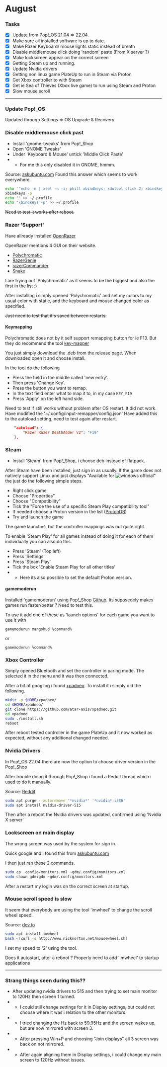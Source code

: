 # August

### Tasks
- [X] Update from Pop!_OS 21.04 => 22.04.
- [X] Make sure all installed software is up to date.
- [X] Make Razer Keyboard/ mouse lights static instead of breath
- [X] Disable middlemouse click doing 'random' paste (From X server ?)
- [X] Make lockscreen appear on the correct screen
- [X] Getting Steam up and running.
- [X] Update Nvidia drivers
- [X] Getting non linux game PlateUp to run in Steam via Proton
- [X] Get Xbox controller to with Steam
- [X] Get ie Sea of Thieves (Xbox live game) to run using Steam and Proton
- [X] Slow mouse scroll
---

### Update Pop!_OS
Updated through Settings => OS Upgrade & Recovery 

### Disable middlemouse click past
* Install 'gnome-tweaks' from Pop!_Shop
* Open 'GNOME Tweaks'
* Under 'Keyboard & Mouse' untick 'Middle Click Paste'
* * For me this only disabled it in GNOME, hmmm.

Source: [askubuntu.com](https://askubuntu.com/a/1144039)
Found this answer which seems to work everywhere.

```bash
echo '"echo -n | xsel -n -i; pkill xbindkeys; xdotool click 2; xbindkeys"' >> ~/.xbindkeysrc
xbindkeys -p
echo "" >> ~/.profile 
echo "xbindkeys -p" >> ~/.profile
```

~~Need to test it works after reboot.~~

### Razer 'Support'
Have allready installed [OpenRazer](https://openrazer.github.io/)

OpenRazer mentions 4 GUI on their website.
* [Polychromatic](https://polychromatic.app/)
* [RazerGenie](https://github.com/z3ntu/RazerGenie)
* [razerCommander](https://gitlab.com/gabmus/razercommander)
* [Snake](http://bithatch.co.uk/snake.html)

I are trying out 'Polychromatic' as it seems to be the biggest and also the first in the list :)

After installing i simply opened 'Polychromatic' and set my colors to my usual color with static, and the keyboard and mouse changed color as specified.

~~Just need to test that it's saved between restarts.~~

#### Keymapping
Polychromatic does not by it self support remapping button for ie F13.
But they do recommend the tool [key-mapper](https://github.com/sezanzeb/input-remapper)

You just simply download the .deb from the release page.
When downloaded open it and choose install.

In the tool do the following
* Press the field in the middle called 'new entry'.
* Then press 'Change Key'.
* Press the button you want to remap.
* In the text field enter what to map it to, in my case `KEY_F19`
* Press 'Apply' on the left hand side.

Need to test if still works without problem after OS restart.
It did not work.
Have modified the '~/.config/input-remapper/config.json'
Have added this to the autoload setting, need to test again after restart.
```json
    "autoload": {
        "Razer Razer DeathAdder V2": "F19"
    },
```

### Steam
* Install 'Steam' from Pop!_Shop, i choose deb instead of flatpack.

After Steam have been installed, just sign in as usually.
If the game does not natively support Linux and just displays "Available for ![windows official](https://cdn.emojidex.com/emoji/px32/windows_official.png?1618818637 "windows official")" the just do the following simple steps.

* Right click game
* Choose "Properties"
* Choose "Compatibility"
* Tick the "Force the use of a specific Steam Play compatibility tool"
* If needed choose a Proton version in the list ([ProtonDB](https://www.protondb.com/))
* Try and launch the game

The game launches, but the controller mappings was not quite right.

To enable 'Steam Play' for all games instead of doing it for each of them individually you can also do this.
* Press 'Steam' (Top left)
* Press 'Settings'
* Press 'Steam Play'
* Tick the box 'Enable Steam Play for all other titles'
* * Here its also possible to set the default Proton version.

#### gamemoderun
Installed 'gamemoderun' using Pop!_Shop [Github](https://github.com/FeralInteractive/gamemode).
Its suposedely makes games run faster/better ?
Need to test this.

To use it add one of these as 'launch options' for each game you want to use it with
```
gamemoderun mangohud %command%
```

or

```
gamemoderun %command%
```

### Xbox Controller
Simply opened Bluetooth and set the controller in paring mode.
The selected it in the menu and it was then connected.

After a bit of googling i found [xpadneo](https://github.com/atar-axis/xpadneo).
To install it i simply did the following.
```bash
mkdir -p $HOME/xpadneo/
cd $HOME/xpadneo/
git clone https://github.com/atar-axis/xpadneo.git
cd xpadneo
sudo ./install.sh
reboot
```

After reboot tested controller in the game PlateUp and it now worked as expected, without any additional changed needed.


### Nvidia Drivers
In Pop!_OS 22.04 there are now the option to choose driver version in the Pop!_Shop

After trouble doing it through Pop!_Shop i found a Reddit thread which i used to do it manually.

Source: [Reddit](https://www.reddit.com/r/pop_os/comments/t0pqvp/nvidia_upgrade_help_drivers_now_downgradable/)
```bash
sudo apt purge --autoremove '*nvidia*' '*nvidia*:i386'
sudo apt install nvidia-driver-515
```

Then after a reboot the Nvidia drivers was updated, confirmed using 'Nvidia X server'


### Lockscreen on main display
The wrong screen was used by the system for sign in.

Quick google and i found this from [askubuntu.com](https://askubuntu.com/questions/1043337/is-there-to-make-the-login-screen-appear-on-the-external-display-in-18-04)

I then just ran these 2 commands.
```bash
sudo cp .config/monitors.xml ~gdm/.config/monitors.xml
sudo chown gdm:gdm ~gdm/.config/monitors.xml
```

After a restart my login was on the correct screen at startup.

### Mouse scroll speed is slow
It seem that everybody are using the tool 'imwheel' to change the scroll wheel speed.



Source: [dev.to](https://dev.to/bbavouzet/ubuntu-20-04-mouse-scroll-wheel-speed-536o)
```bash
sudo apt install imwheel
bash <(curl -s http://www.nicknorton.net/mousewheel.sh)
```
I set my speed to '2' using the tool.

Does it autostart, after a reboot ?
Properly need to add 'imwheel' to startup applications 

---

### Strang things seen during this??
* After updating nvidia drivers to 515 and then trying to set main monitor to 120Hz then screen 1 turned.
* * I could still change settings for it in Display settings, but could not choose where it was i relation to the other monitors.
* * I tried changing the Hz back to 59.95Hz and the screen wakes up, but are now mirrored with screen 3.
* * After pressing Win+P and choosing "Join displays" all 3 screen was back on not mirrored.
* * After again aligning them in Display settings, i could change my main screen to 120Hz without issues.